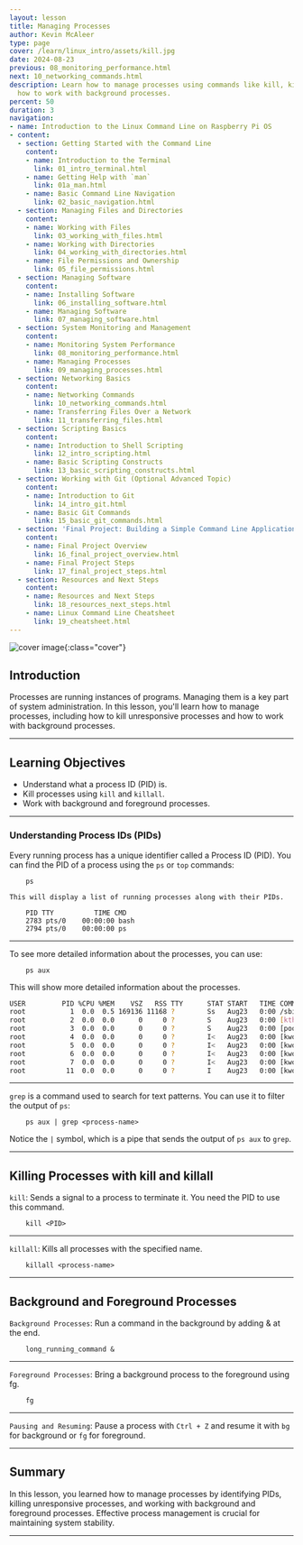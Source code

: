 ```yaml
---
layout: lesson
title: Managing Processes
author: Kevin McAleer
type: page
cover: /learn/linux_intro/assets/kill.jpg
date: 2024-08-23
previous: 08_monitoring_performance.html
next: 10_networking_commands.html
description: Learn how to manage processes using commands like kill, killall, and
  how to work with background processes.
percent: 50
duration: 3
navigation:
- name: Introduction to the Linux Command Line on Raspberry Pi OS
- content:
  - section: Getting Started with the Command Line
    content:
    - name: Introduction to the Terminal
      link: 01_intro_terminal.html
    - name: Getting Help with `man`
      link: 01a_man.html
    - name: Basic Command Line Navigation
      link: 02_basic_navigation.html
  - section: Managing Files and Directories
    content:
    - name: Working with Files
      link: 03_working_with_files.html
    - name: Working with Directories
      link: 04_working_with_directories.html
    - name: File Permissions and Ownership
      link: 05_file_permissions.html
  - section: Managing Software
    content:
    - name: Installing Software
      link: 06_installing_software.html
    - name: Managing Software
      link: 07_managing_software.html
  - section: System Monitoring and Management
    content:
    - name: Monitoring System Performance
      link: 08_monitoring_performance.html
    - name: Managing Processes
      link: 09_managing_processes.html
  - section: Networking Basics
    content:
    - name: Networking Commands
      link: 10_networking_commands.html
    - name: Transferring Files Over a Network
      link: 11_transferring_files.html
  - section: Scripting Basics
    content:
    - name: Introduction to Shell Scripting
      link: 12_intro_scripting.html
    - name: Basic Scripting Constructs
      link: 13_basic_scripting_constructs.html
  - section: Working with Git (Optional Advanced Topic)
    content:
    - name: Introduction to Git
      link: 14_intro_git.html
    - name: Basic Git Commands
      link: 15_basic_git_commands.html
  - section: 'Final Project: Building a Simple Command Line Application'
    content:
    - name: Final Project Overview
      link: 16_final_project_overview.html
    - name: Final Project Steps
      link: 17_final_project_steps.html
  - section: Resources and Next Steps
    content:
    - name: Resources and Next Steps
      link: 18_resources_next_steps.html
    - name: Linux Command Line Cheatsheet
      link: 19_cheatsheet.html
---
```



![cover image]({{page.cover}}){:class="cover"}

## Introduction

Processes are running instances of programs. Managing them is a key part of system administration. In this lesson, you'll learn how to manage processes, including how to kill unresponsive processes and how to work with background processes.

---

## Learning Objectives

- Understand what a process ID (PID) is.
- Kill processes using `kill` and `killall`.
- Work with background and foreground processes.

---

### Understanding Process IDs (PIDs)

Every running process has a unique identifier called a Process ID (PID). You can find the PID of a process using the `ps` or `top` commands:

        ps

    This will display a list of running processes along with their PIDs.

        PID TTY          TIME CMD
        2783 pts/0    00:00:00 bash
        2794 pts/0    00:00:00 ps

---

To see more detailed information about the processes, you can use:

        ps aux

This will show more detailed information about the processes.

```bash
USER         PID %CPU %MEM    VSZ   RSS TTY      STAT START   TIME COMMAND
root           1  0.0  0.5 169136 11168 ?        Ss   Aug23   0:00 /sbin/init sp
root           2  0.0  0.0      0     0 ?        S    Aug23   0:00 [kthreadd]
root           3  0.0  0.0      0     0 ?        S    Aug23   0:00 [pool_workque
root           4  0.0  0.0      0     0 ?        I<   Aug23   0:00 [kworker/R-rc
root           5  0.0  0.0      0     0 ?        I<   Aug23   0:00 [kworker/R-rc
root           6  0.0  0.0      0     0 ?        I<   Aug23   0:00 [kworker/R-sl
root           7  0.0  0.0      0     0 ?        I<   Aug23   0:00 [kworker/R-ne
root          11  0.0  0.0      0     0 ?        I    Aug23   0:00 [kworker/u8:0
```

---

`grep` is a command used to search for text patterns. You can use it to filter the output of `ps`:

        ps aux | grep <process-name>

Notice the `|` symbol, which is a pipe that sends the output of `ps aux` to `grep`.

---

## Killing Processes with kill and killall

`kill`: Sends a signal to a process to terminate it. You need the PID to use this command.

        kill <PID>

---

`killall`: Kills all processes with the specified name.

        killall <process-name>

---

## Background and Foreground Processes

`Background Processes`: Run a command in the background by adding & at the end.

        long_running_command &

---

`Foreground Processes`: Bring a background process to the foreground using fg.

        fg

---

`Pausing and Resuming`: Pause a process with `Ctrl + Z` and resume it with `bg` for background or `fg` for foreground.

---

## Summary

In this lesson, you learned how to manage processes by identifying PIDs, killing unresponsive processes, and working with background and foreground processes. Effective process management is crucial for maintaining system stability.

---
